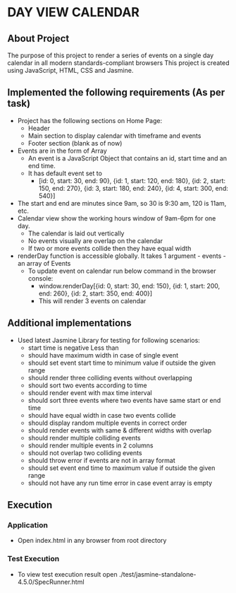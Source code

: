 # DAY VIEW CALENDAR

## About Project
The purpose of this project to render a series of events on a single day calendar in all modern standards-compliant browsers
This project is created using JavaScript, HTML, CSS and Jasmine.

## Implemented the following requirements (As per task)
- Project has the following sections on Home Page:
    - Header
    - Main section to display calendar with timeframe and events
    - Footer section (blank as of now)
- Events are in the form of Array 
  - An event is a JavaScript Object that contains an id, start time and an end time.
  - It has default event set to  
    - [id: 0, start: 30, end: 90}, {id: 1, start: 120, end: 180}, {id: 2, start: 150, end: 270}, {id: 3, start: 180, end: 240}, {id: 4, start: 300, end: 540}] 
- The start and end are minutes since 9am, so 30 is 9:30 am, 120 is 11am, etc. 
- Calendar view show the working hours window of 9am-6pm for one day. 
  - The calendar is laid out vertically
  - No events visually are overlap on the calendar 
  - If two or more events collide then they have equal width
- renderDay function is accessible globally. It takes 1 argument - events - an array of Events 
  - To update event on calendar run below command in the browser console:
    - window.renderDay[{id: 0, start: 30, end: 150}, {id: 1, start: 200, end: 260}, {id: 2, start: 350, end: 400}]
    - This will render 3 events on calendar

## Additional implementations
- Used latest Jasmine Library for testing for following scenarios:  
    - start time is negative Less than 
    - should have maximum width in case of single event 
    - should set event start time to minimum value if outside the given range 
    - should render three colliding events without overlapping 
    - should sort two events according to time 
    - should render event with max time interval 
    - should sort three events where two events have same start or end time 
    - should have equal width in case two events collide 
    - should display random multiple events in correct order 
    - should render events with same & different widths with overlap 
    - should render multiple colliding events 
    - should render multiple events in 2 columns 
    - should not overlap two colliding events 
    - should throw error if events are not in array format 
    - should set event end time to maximum value if outside the given range 
    - should not have any run time error in case event array is empty

## Execution
### Application 
- Open index.html in any browser from root directory

### Test Execution
- To view test execution result open ./test/jasmine-standalone-4.5.0/SpecRunner.html



